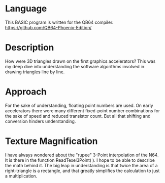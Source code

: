 # Language
 This BASIC program is written for the QB64 compiler.
 https://github.com/QB64-Phoenix-Edition/
# Description
 How were 3D triangles drawn on the first graphics accelerators? This was my deep dive into understanding the software algorithms involved in drawing triangles line by line.
# Approach
 For the sake of understanding, floating point numbers are used. On early accelerators there were many different fixed-point number combinations for the sake of speed and reduced transistor count. But all that shifting and conversion hinders understanding.
 
# Texture Magnification
 I have always wondered about the "rupee" 3-Point interpolation of the N64. It is there in the function ReadTexel3Point( ). I hope to be able to describe the math behind it. The big leap in understanding is that twice the area of a right-triangle is a rectangle, and that greatly simplifies the calculation to just a multiplication.
 